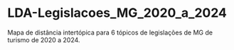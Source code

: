 # LDA-Legislacoes_MG_2020_a_2024
Mapa de distância intertópica para 6 tópicos de legislações de MG de turismo de 2020 a 2024.
